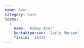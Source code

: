 ```yaml
---
name: Azur
category: barn
teams:
  -
    name: 'Askøy Azur'
    kontaktperson: 'Jarle Monsen'
    fiksid: '36315'
---
```


